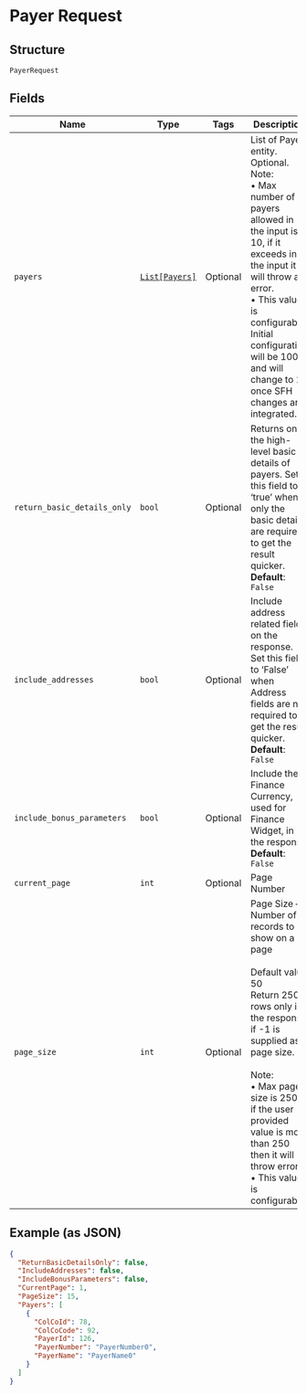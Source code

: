 
# Payer Request

## Structure

`PayerRequest`

## Fields

| Name | Type | Tags | Description |
|  --- | --- | --- | --- |
| `payers` | [`List[Payers]`](../../doc/models/payers.md) | Optional | List of Payer entity.<br>Optional.<br>Note:<br>•    Max number of payers allowed in the input is 10, if it exceeds in the input it will throw an error.<br>•    This value is configurable. Initial configuration will be 1000 and will change to 10 once SFH changes are integrated. |
| `return_basic_details_only` | `bool` | Optional | Returns only the high-level basic details of payers. Set this field to ‘true’ when only the basic details are required to get the result quicker.<br>**Default**: `False` |
| `include_addresses` | `bool` | Optional | Include address related fields on the response. Set this field to ‘False’ when Address fields are not required to get the result quicker.<br>**Default**: `False` |
| `include_bonus_parameters` | `bool` | Optional | Include the Finance Currency, used for Finance Widget, in the response<br>**Default**: `False` |
| `current_page` | `int` | Optional | Page Number |
| `page_size` | `int` | Optional | Page Size – Number of records to show on a page<br><br>Default value 50<br>Return 250 rows only in the response if -1 is supplied as page size.<br><br>Note:<br>•    Max page size is 250, if the user provided value is more than 250 then it will throw error.<br>•    This value is configurable. |

## Example (as JSON)

```json
{
  "ReturnBasicDetailsOnly": false,
  "IncludeAddresses": false,
  "IncludeBonusParameters": false,
  "CurrentPage": 1,
  "PageSize": 15,
  "Payers": [
    {
      "ColCoId": 78,
      "ColCoCode": 92,
      "PayerId": 126,
      "PayerNumber": "PayerNumber0",
      "PayerName": "PayerName0"
    }
  ]
}
```

